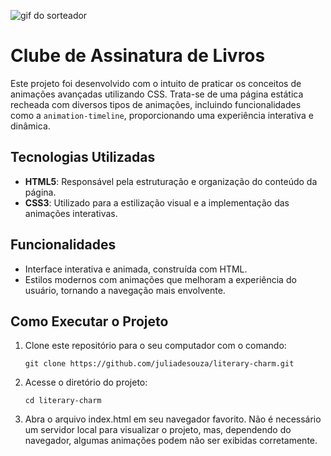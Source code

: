 ![gif do sorteador](./assets/images/literary-charm.gif)

# Clube de Assinatura de Livros

Este projeto foi desenvolvido com o intuito de praticar os conceitos de animações avançadas utilizando CSS. Trata-se de uma página estática recheada com diversos tipos de animações, incluindo funcionalidades como a `animation-timeline`, proporcionando uma experiência interativa e dinâmica.

## Tecnologias Utilizadas

- **HTML5**: Responsável pela estruturação e organização do conteúdo da página.
- **CSS3**: Utilizado para a estilização visual e a implementação das animações interativas.

## Funcionalidades

- Interface interativa e animada, construída com HTML.
- Estilos modernos com animações que melhoram a experiência do usuário, tornando a navegação mais envolvente.

## Como Executar o Projeto

1. Clone este repositório para o seu computador com o comando:
   ```
   git clone https://github.com/juliadesouza/literary-charm.git
   ```
2. Acesse o diretório do projeto:
   ```
   cd literary-charm
   ```
3. Abra o arquivo index.html em seu navegador favorito. Não é necessário um servidor local para visualizar o projeto, mas, dependendo do navegador, algumas animações podem não ser exibidas corretamente.

